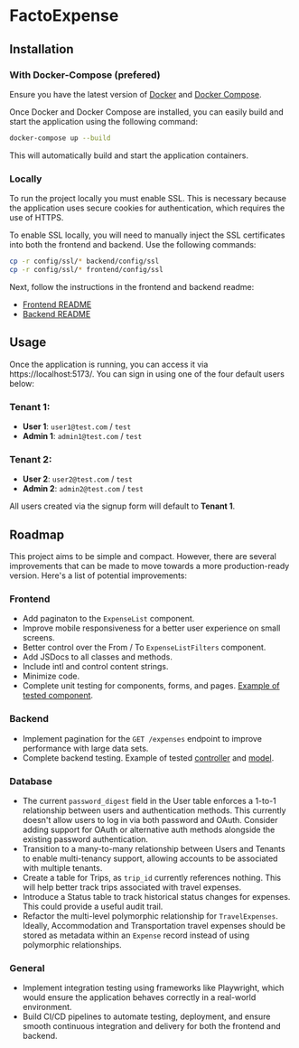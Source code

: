 # FactoExpense

## Installation

### With Docker-Compose (prefered)

Ensure you have the latest version of [Docker](https://www.docker.com/products/docker-desktop) and [Docker Compose](https://docs.docker.com/compose/install/).

Once Docker and Docker Compose are installed, you can easily build and start the application using the following command:

```sh
docker-compose up --build
```

This will automatically build and start the application containers.

### Locally

To run the project locally you must enable SSL. This is necessary because the application uses secure cookies for authentication, which requires the use of HTTPS.

To enable SSL locally, you will need to manually inject the SSL certificates into both the frontend and backend. Use the following commands:

```sh
cp -r config/ssl/* backend/config/ssl
cp -r config/ssl/* frontend/config/ssl
```

Next, follow the instructions in the frontend and backend readme:

- [Frontend README](./frontend/README.md)
- [Backend README](./backend/README.md)

## Usage

Once the application is running, you can access it via https://localhost:5173/. You can sign in using one of the four default users below:

### Tenant 1:
- **User 1**: `user1@test.com` / `test`
- **Admin 1**: `admin1@test.com` / `test`

### Tenant 2:
- **User 2**: `user2@test.com` / `test`
- **Admin 2**: `admin2@test.com` / `test`

All users created via the signup form will default to **Tenant 1**.

## Roadmap

This project aims to be simple and compact. However, there are several improvements that can be made to move towards a more production-ready version. Here's a list of potential improvements:

### Frontend
- Add paginaton to the `ExpenseList` component.
- Improve mobile responsiveness for a better user experience on small screens.
- Better control over the From / To `ExpenseListFilters` component.
- Add JSDocs to all classes and methods.
- Include intl and control content strings.
- Minimize code.
- Complete unit testing for components, forms, and pages. [Example of tested component](./frontend/src/components/forms/NewExpenseForm/NewExpenseForm.test.tsx).

### Backend
- Implement pagination for the `GET /expenses` endpoint to improve performance with large data sets.
- Complete backend testing. Example of tested [controller](./backend/test/controllers/auth_controller_test.rb) and [model](./backend/test/models/user_test.rb).

### Database
- The current `password_digest` field in the User table enforces a 1-to-1 relationship between users and authentication methods. This currently doesn't allow users to log in via both password and OAuth. Consider adding support for OAuth or alternative auth methods alongside the existing password authentication.
- Transition to a many-to-many relationship between Users and Tenants to enable multi-tenancy support, allowing accounts to be associated with multiple tenants.
- Create a table for Trips, as `trip_id` currently references nothing. This will help better track trips associated with travel expenses.
- Introduce a Status table to track historical status changes for expenses. This could provide a useful audit trail.
- Refactor the multi-level polymorphic relationship for `TravelExpenses`. Ideally, Accommodation and Transportation travel expenses should be stored as metadata within an `Expense` record instead of using polymorphic relationships.

### General
- Implement integration testing using frameworks like Playwright, which would ensure the application behaves correctly in a real-world environment.
- Build CI/CD pipelines to automate testing, deployment, and ensure smooth continuous integration and delivery for both the frontend and backend.

